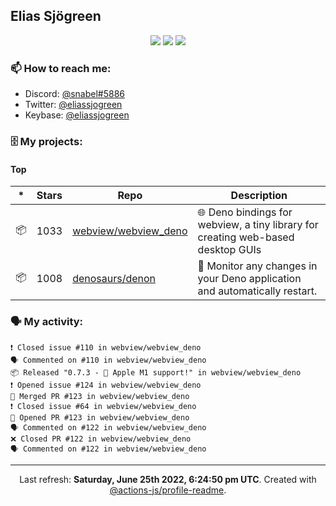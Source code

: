 ## Elias Sjögreen

<p align="center">
  <img src="https://img.shields.io/badge/🎂-dec. 2003-success" />
  <img src="https://img.shields.io/badge/🌎-Stockholm-informational" />
  <img src="https://img.shields.io/badge/👦-He/Him-informational" />
</p>

### 📫 How to reach me:

- Discord: [@snabel#5886](https://discord.com/users/267978757799673866)
- Twitter: [@eliassjogreen](https://twitter.com/eliassjogreen)
- Keybase: [@eliassjogreen](https://keybase.io/eliassjogreen)

### 🗄 My projects:

#### Top
|*|Stars|Repo|Description|
|---|---|---|---|
| 📦 | 1033 | [webview/webview_deno](https://github.com/webview/webview_deno) | 🌐 Deno bindings for webview, a tiny library for creating web-based desktop GUIs |
| 📦 | 1008 | [denosaurs/denon](https://github.com/denosaurs/denon) | 👀 Monitor any changes in your Deno application and automatically restart. |

### 🗣 My activity:

```
❗️ Closed issue #110 in webview/webview_deno
🗣 Commented on #110 in webview/webview_deno
📦 Released "0.7.3 - 🍎 Apple M1 support!" in webview/webview_deno
❗️ Opened issue #124 in webview/webview_deno
🎉 Merged PR #123 in webview/webview_deno
❗️ Closed issue #64 in webview/webview_deno
💪 Opened PR #123 in webview/webview_deno
🗣 Commented on #122 in webview/webview_deno
❌ Closed PR #122 in webview/webview_deno
🗣 Commented on #122 in webview/webview_deno
```

------------
<p align="center">Last refresh: <b>Saturday, June 25th 2022, 6:24:50 pm UTC</b>. Created with <a href=https://github.com/marketplace/actions/profile-readme>@actions-js/profile-readme</a>.</p>
